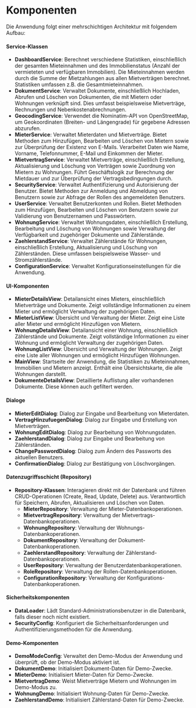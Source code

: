 # Komponenten

Die Anwendung folgt einer mehrschichtigen Architektur mit folgendem Aufbau:

#### Service-Klassen

- **DashboardService**: Berechnet verschiedene Statistiken, einschließlich der gesamten Mieteinnahmen und des Immobilienstatus (Anzahl der vermieteten und verfügbaren Immobilien). Die Mieteinnahmen werden durch die Summe der Mietzahlungen aus allen Mietverträgen berechnet. Statistiken umfassen z.B. die Gesamtmieteinnahmen.
- **DokumentService**: Verwaltet Dokumente, einschließlich Hochladen, Abrufen und Löschen von Dokumenten, die mit Mietern oder Wohnungen verknüpft sind. Dies umfasst beispielsweise Mietverträge, Rechnungen und Nebenkostenabrechnungen.
- **GeocodingService**: Verwendet die Nominatim-API von OpenStreetMap, um Geokoordinaten (Breiten- und Längengrade) für gegebene Adressen abzurufen.
- **MieterService**: Verwaltet Mieterdaten und Mietverträge. Bietet Methoden zum Hinzufügen, Bearbeiten und Löschen von Mietern sowie zur Überprüfung der Existenz von E-Mails. Verarbeitet Daten wie Name, Vorname, Telefonnummer, E-Mail und Einkommen der Mieter.
- **MietvertragService**: Verwaltet Mietverträge, einschließlich Erstellung, Aktualisierung und Löschung von Verträgen sowie Zuordnung von Mietern zu Wohnungen. Führt Geschäftslogik zur Berechnung der Mietdauer und zur Überprüfung der Vertragsbedingungen durch.
- **SecurityService**: Verwaltet Authentifizierung und Autorisierung der Benutzer. Bietet Methoden zur Anmeldung und Abmeldung von Benutzern sowie zur Abfrage der Rollen des angemeldeten Benutzers.
- **UserService**: Verwaltet Benutzerkonten und Rollen. Bietet Methoden zum Hinzufügen, Bearbeiten und Löschen von Benutzern sowie zur Validierung von Benutzernamen und Passwörtern.
- **WohnungService**: Verwaltet Wohnungsdaten, einschließlich Erstellung, Bearbeitung und Löschung von Wohnungen sowie Verwaltung der Verfügbarkeit und zugehöriger Dokumente und Zählerstände.
- **ZaehlerstandService**: Verwaltet Zählerstände für Wohnungen, einschließlich Erstellung, Aktualisierung und Löschung von Zählerständen. Diese umfassen beispielsweise Wasser- und Stromzählerstände.
- **ConfigurationService**: Verwaltet Konfigurationseinstellungen für die Anwendung.

#### UI-Komponenten

- **MieterDetailsView**: Detailansicht eines Mieters, einschließlich Mietverträge und Dokumente. Zeigt vollständige Informationen zu einem Mieter und ermöglicht Verwaltung der zugehörigen Daten.
- **MieterListView**: Übersicht und Verwaltung der Mieter. Zeigt eine Liste aller Mieter und ermöglicht Hinzufügen von Mietern.
- **WohnungDetailsView**: Detailansicht einer Wohnung, einschließlich Zählerstände und Dokumente. Zeigt vollständige Informationen zu einer Wohnung und ermöglicht Verwaltung der zugehörigen Daten.
- **WohnungListView**: Übersicht und Verwaltung der Wohnungen. Zeigt eine Liste aller Wohnungen und ermöglicht Hinzufügen Wohnungen.
- **MainView**: Startseite der Anwendung, die Statistiken zu Mieteinnahmen, Immobilien und Mietern anzeigt. Enthält eine Übersichtskarte, die alle Wohnungen darstellt.
- **DokumenteDetailsView**: Detaillierte Auflistung aller vorhandenen Dokumente. Diese können auch gefiltert werden.

#### Dialoge

- **MieterEditDialog**: Dialog zur Eingabe und Bearbeitung von Mieterdaten.
- **VertragHinzufuegenDialog**: Dialog zur Eingabe und Erstellung von Mietverträgen.
- **WohnungEditDialog**: Dialog zur Bearbeitung von Wohnungsdaten.
- **ZaehlerstandDialog**: Dialog zur Eingabe und Bearbeitung von Zählerständen.
- **ChangePasswordDialog**: Dialog zum Ändern des Passworts des aktuellen Benutzers.
- **ConfirmationDialog**: Dialog zur Bestätigung von Löschvorgängen.

#### Datenzugriffsschicht (Repository)

- **Repository-Klassen**: Interagieren direkt mit der Datenbank und führen CRUD-Operationen (Create, Read, Update, Delete) aus. Verantwortlich für Speichern, Abrufen, Aktualisieren und Löschen von Daten.
  - **MieterRepository**: Verwaltung der Mieter-Datenbankoperationen.
  - **MietvertragRepository**: Verwaltung der Mietvertrags-Datenbankoperationen.
  - **WohnungRepository**: Verwaltung der Wohnungs-Datenbankoperationen.
  - **DokumentRepository**: Verwaltung der Dokument-Datenbankoperationen.
  - **ZaehlerstandRepository**: Verwaltung der Zählerstand-Datenbankoperationen.
  - **UserRepository**: Verwaltung der Benutzerdatenbankoperationen.
  - **RoleRepository**: Verwaltung der Rollen-Datenbankoperationen.
  - **ConfigurationRepository**: Verwaltung der Konfigurations-Datenbankoperationen.

#### Sicherheitskomponenten

- **DataLoader**: Lädt Standard-Administrationsbenutzer in die Datenbank, falls dieser noch nicht existiert.
- **SecurityConfig**: Konfiguriert die Sicherheitsanforderungen und Authentifizierungsmethoden für die Anwendung.

#### Demo-Komponenten

- **DemoModeConfig**: Verwaltet den Demo-Modus der Anwendung und überprüft, ob der Demo-Modus aktiviert ist.
- **DokumentDemo**: Initialisiert Dokument-Daten für Demo-Zwecke.
- **MieterDemo**: Initialisiert Mieter-Daten für Demo-Zwecke.
- **MietvertragDemo**: Weist Mietverträge Mietern und Wohnungen im Demo-Modus zu.
- **WohnungDemo**: Initialisiert Wohnung-Daten für Demo-Zwecke.
- **ZaehlerstandDemo**: Initialisiert Zählerstand-Daten für Demo-Zwecke.